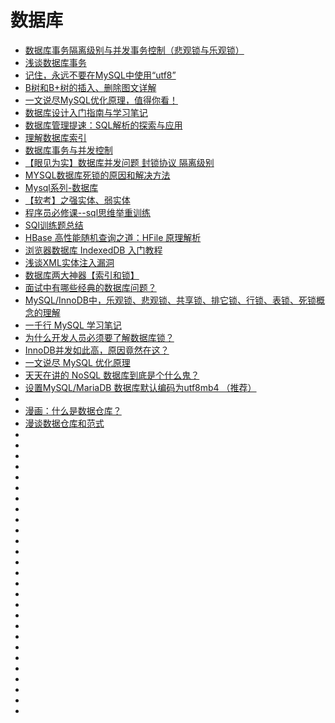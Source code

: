 # 数据库
*   [数据库事务隔离级别与并发事务控制（悲观锁与乐观锁）](http://www.wujianjun.org/2016/05/27/transaction-isolation-levels/)
*   [浅谈数据库事务](https://www.jianshu.com/p/8c19c434c94f)
*   [记住，永远不要在MySQL中使用“utf8”](http://www.infoq.com/cn/articles/in-mysql-never-use-utf8-use-utf8)
*   [B树和B+树的插入、删除图文详解](http://www.cnblogs.com/nullzx/p/8729425.html)
*   [一文说尽MySQL优化原理，值得你看！](http://database.51cto.com/art/201805/573941.htm)
*   [数据库设计入门指南与学习笔记](https://hufangyun.com/2018/sql-design/)
*   [数据库管理提速：SQL解析的探索与应用](http://database.51cto.com/art/201806/576694.htm)
*   [理解数据库索引](http://hawk0620.github.io/blog/2018/05/29/understand-index/)
*   [数据库事务与并发控制](http://threezj.com/2016/12/30/%E6%95%B0%E6%8D%AE%E5%BA%93%E4%BA%8B%E5%8A%A1%E4%B8%8E%E5%B9%B6%E5%8F%91%E6%8E%A7%E5%88%B6/)
*   [【眼见为实】数据库并发问题 封锁协议 隔离级别](http://www.cnblogs.com/songwenjie/p/8644674.html)
*   [MYSQL数据库死锁的原因和解决方法](http://uule.iteye.com/blog/2422193)
*   [Mysql系列-数据库](http://www.cnblogs.com/ManyQian/p/9004516.html)
*   [【软考】之强实体、弱实体](https://blog.csdn.net/u013067756/article/details/49046389)
*   [程序员必修课--sql思维举重训练](https://blog.csdn.net/lk_blog/article/details/7585540)
*   [SQl训练题总结](https://blog.csdn.net/lhylmt/article/details/52079408)
*   [HBase 高性能随机查询之道：HFile 原理解析](https://mp.weixin.qq.com/s/hLqdjio8Cu72vdOQrm0fBA)
*   [浏览器数据库 IndexedDB 入门教程](http://www.ruanyifeng.com/blog/2018/07/indexeddb.html)
*   [浅谈XML实体注入漏洞](http://www.freebuf.com/vuls/175451.html)
*   [数据库两大神器【索引和锁】](http://www.cnblogs.com/Java3y/p/9356414.html)
*   [面试中有哪些经典的数据库问题？](http://database.51cto.com/art/201808/581113.htm)
*   [MySQL/InnoDB中，乐观锁、悲观锁、共享锁、排它锁、行锁、表锁、死锁概念的理解](https://www.souyunku.com/2018/07/30/mysql/)
*   [一千行 MySQL 学习笔记](https://mp.weixin.qq.com/s?__biz=MzAwOTQ4MzY1Nw==&mid=2247486486&idx=1&sn=259d7c3c16dd2ecebfee04fa2dfd062a&chksm=9b5fa8f0ac2821e62eeb7d377f2f909f4c054b63237b8e43165ae10b23f90aec00d4b50e1132&mpshare=1&scene=23&srcid=0811doaNYN3AfTmNtn3stN36#rd)
*   [为什么开发人员必须要了解数据库锁？](https://mp.weixin.qq.com/s/yzXbbutzVJ1hIZgVszIBgw?utm_source=tuicool&utm_medium=referral)
*   [InnoDB并发如此高，原因竟然在这？](http://zhuanlan.51cto.com/art/201808/582093.htm?utm_source=tuicool&utm_medium=referral)
*   [一文说尽 MySQL 优化原理](https://mp.weixin.qq.com/s?__biz=MzA3OTgyMDcwNg==&mid=2650635223&idx=1&sn=c5ea370559754bd86a1b7e09ed80a944&chksm=87a4791ab0d3f00c6e428d4f324ff363a898bcddd0672ffcb695917da7223ede04da717cf758&mpshare=1&scene=23&srcid=0521Zi3FZET8gGNRyk3io4i3#rd)
*   [天天在讲的 NoSQL 数据库到底是个什么鬼？](https://mp.weixin.qq.com/s?__biz=MzI0MDQ4MTM5NQ==&mid=2247487140&idx=1&sn=04e37069426e06ca158a8ad1e741e8a0&chksm=e91b6bb8de6ce2ae251e47ad33584246130002fe103a055854e1d8081a8e06c5e93510228407&mpshare=1&scene=23&srcid=0930kA8mHcBb1gYUYVun0DWl#rd)
*   [设置MySQL/MariaDB 数据库默认编码为utf8mb4 （推荐）](https://blog.csdn.net/zhangpeterx/article/details/93462861)
*   []()
*   [漫画：什么是数据仓库？](https://mp.weixin.qq.com/s?__biz=MzAwOTQ4MzY1Nw==&mid=2247485475&idx=2&sn=8d485e1f7a03deedc6803a0085018eee&chksm=9b5facc5ac2825d388062e49a99cc4b4ef89afb04736d35c25a6534b101bf0d495e6fce46f8e&mpshare=1&scene=23&srcid=070552HpOMz0p1RHAemOU16I#rd)
*   [漫谈数据仓库和范式](https://mp.weixin.qq.com/s?__biz=MzUyMjI4MzE0MQ==&mid=2247484160&idx=1&sn=5165b056141b9262cae6f399774b038a&chksm=f9cf72eaceb8fbfc6c82f7c5512735feae07dd0edeeca8df83439e9e642b239dbf978ded0224&mpshare=1&scene=23&srcid=07055nVM2bXxbo8cq45xjQwj#rd)
*   []()
*   []()
*   []()
*   []()
*   []()
*   []()
*   []()
*   []()
*   []()
*   []()
*   []()
*   []()
*   []()
*   []()
*   []()
*   []()
*   []()
*   []()
*   []()
*   []()
*   []()
*   []()
*   []()
*   []()
*   []()
*   []()
*   []()
